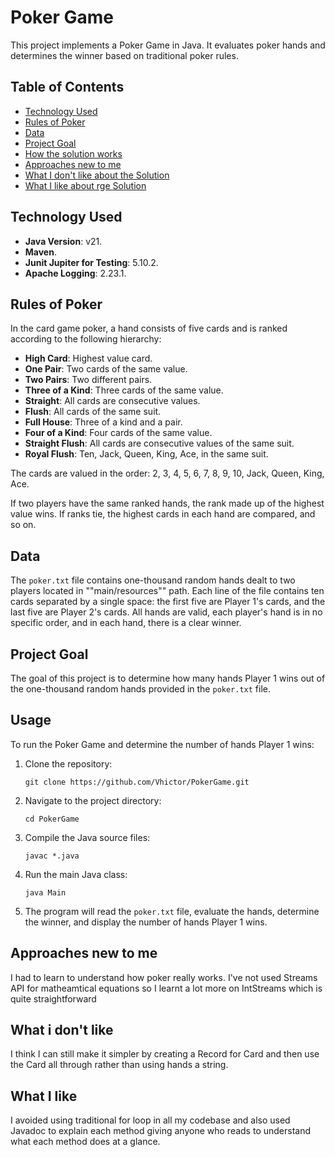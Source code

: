 # Poker Game

This project implements a Poker Game in Java. It evaluates poker hands and determines the winner based on traditional poker rules.

## Table of Contents

- [Technology Used](#technology-used)
- [Rules of Poker](#rules-of-poker)
- [Data](#data)
- [Project Goal](#project-goal)
- [How the solution works](#How-it-works)
- [Approaches new to me](#Approaches-new-to-me)
- [What I don't like about the Solution](#What-I-Don't-like)
- [What I like about rge Solution](#What-I-Like)


## Technology Used

- **Java Version**: v21.
- **Maven**.
- **Junit Jupiter for Testing**: 5.10.2.
- **Apache Logging**: 2.23.1.


## Rules of Poker

In the card game poker, a hand consists of five cards and is ranked according to the following hierarchy:

- **High Card**: Highest value card.
- **One Pair**: Two cards of the same value.
- **Two Pairs**: Two different pairs.
- **Three of a Kind**: Three cards of the same value.
- **Straight**: All cards are consecutive values.
- **Flush**: All cards of the same suit.
- **Full House**: Three of a kind and a pair.
- **Four of a Kind**: Four cards of the same value.
- **Straight Flush**: All cards are consecutive values of the same suit.
- **Royal Flush**: Ten, Jack, Queen, King, Ace, in the same suit.

The cards are valued in the order: 2, 3, 4, 5, 6, 7, 8, 9, 10, Jack, Queen, King, Ace.

If two players have the same ranked hands, the rank made up of the highest value wins. If ranks tie, the highest cards in each hand are compared, and so on.

## Data

The `poker.txt` file contains one-thousand random hands dealt to two players located in ""main/resources"" path. Each line of the file contains ten cards separated by a single space: the first five are Player 1's cards, and the last five are Player 2's cards. All hands are valid, each player's hand is in no specific order, and in each hand, there is a clear winner.

## Project Goal

The goal of this project is to determine how many hands Player 1 wins out of the one-thousand random hands provided in the `poker.txt` file.

## Usage

To run the Poker Game and determine the number of hands Player 1 wins:

1. Clone the repository:

    ```
    git clone https://github.com/Vhictor/PokerGame.git
    ```

2. Navigate to the project directory:

    ```
    cd PokerGame
    ```

3. Compile the Java source files:

    ```
    javac *.java
    ```

4. Run the main Java class:

    ```
    java Main
    ```

5. The program will read the `poker.txt` file, evaluate the hands, determine the winner, and display the number of hands Player 1 wins.

## Approaches new to me

I had to learn to understand how poker really works.
I've not used Streams API for matheamtical equations so I learnt  a lot more on IntStreams which is quite straightforward

## What i don't like

I think I can still make it simpler by creating a Record for Card and then use the Card all through rather than using hands a string.

## What I like

I avoided using traditional for loop in all my codebase and also used Javadoc to explain each method giving anyone who reads to understand what each method does at a glance.


